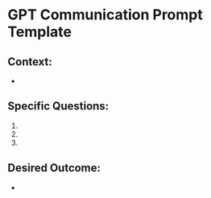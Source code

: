 # GPT Communication Prompt Template

## Context:
- 

## Specific Questions:
1. 
2. 
3. 

## Desired Outcome:
- 
